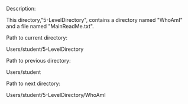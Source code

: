 Description:

 This directory,"5-LevelDirectory", contains a directory named "WhoAmI" and a file named "MainReadMe.txt".

Path to current directory:

  Users/student/5-LevelDirectory

Path to previous directory: 

 Users/student

Path to next directory:

  Users/student/5-LevelDirectory/WhoAmI

